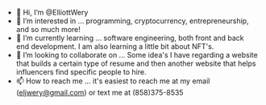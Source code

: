 - 👋 Hi, I’m @ElliottWery
- 👀 I’m interested in ... programming, cryptocurrency, entrepreneurship, and so much more!
- 🌱 I’m currently learning ... software engineering, both front and back end development. I am also learning a little bit about NFT's.
- 💞️ I’m looking to collaborate on ... Some idea's I have regarding a website that builds a certain type of resume and then another website that helps influencers find specific people to hire.
- 📫 How to reach me ... it's easiest to reach me at my email (eljwery@gmail.com) or text me at (858)375-8535

<!---
ElliottWery/ElliottWery is a ✨ special ✨ repository because its `README.md` (this file) appears on your GitHub profile.
You can click the Preview link to take a look at your changes.
--->

